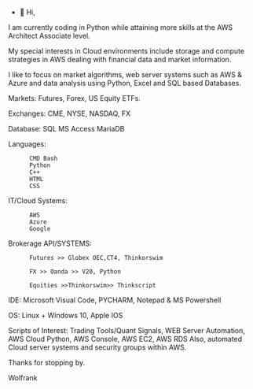 - 👋 Hi, 

I am currently coding in Python while attaining more skills at the AWS Architect Associate level.  

My special interests in Cloud environments include storage and compute strategies in AWS dealing with financial data and market information. 

I like to focus on market algorithms, web server systems such as AWS & Azure and data analysis using Python, Excel and SQL based Databases. 

Markets:  Futures, Forex, US Equity ETFs.



Exchanges:  CME, NYSE, NASDAQ, FX 

Database: 
          SQL
          MS Access
          MariaDB 

Languages:  
    
          CMD Bash
          Python
          C++
          HTML
          CSS
         

IT/Cloud Systems:  
  
          AWS
          Azure 
          Google 

Brokerage API/SYSTEMS: 
                     
          Futures >> Globex OEC,CT4, Thinkorswim
                      
          FX >> Oanda >> V20, Python 
                      
          Equities >>Thinkorswim>> Thinkscript
                      
                      

IDE:  Microsoft  Visual Code, PYCHARM, Notepad & MS Powershell  

OS: Linux + Windows 10, Apple IOS 

Scripts of Interest: Trading Tools/Quant Signals, WEB Server Automation, AWS Cloud Python, AWS Console, AWS EC2, AWS RDS 
Also, automated Cloud server systems and security groups within AWS.  

Thanks for stopping by.

Wolfrank




